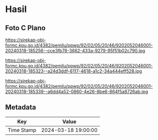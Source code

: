 # Hasil

## Foto C Plano

https://sirekap-obj-formc.kpu.go.id/4382/pemilu/ppwp/92/02/05/20/46/9202052046001-20240318-185256--cce3fb78-3662-433a-9279-95f51b02c790.jpg

https://sirekap-obj-formc.kpu.go.id/4382/pemilu/ppwp/92/02/05/20/46/9202052046001-20240318-185323--a24d3ddf-6117-4618-a1c2-34a444eff528.jpg

https://sirekap-obj-formc.kpu.go.id/4382/pemilu/ppwp/92/02/05/20/46/9202052046001-20240318-185339--a6dd4a52-0860-4e26-8be6-864f5a8726ab.jpg


## Metadata

| Key        | Value               |
| ---------- | ------------------- |
| Time Stamp | 2024-03-18 19:00:00 |



